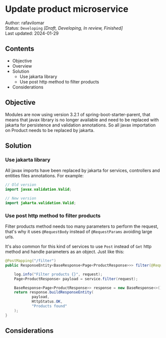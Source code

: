 # Update product microservice
Author: rafavilomar  
Status: `Developing` *[Draft, Developing, In review, Finished]*  
Last updated: 2024-01-29

## Contents
- Objective
- Overview
- Solution
  - Use jakarta library
  - Use post http method to filter products
- Considerations

## Objective

Modules are now using version 3.2.1 of spring-boot-starter-parent, that means that javax library is no longer available 
and need to be replaced with jakarta for persistence and validation annotations. So all javax importation on Product needs 
to be replaced by jakarta.

## Solution

### Use jakarta library

All javax imports have been replaced by jakarta for services, controllers and entities files annotations. For example:

```java
// Old version
import javax.validation.Valid;

// New version
import jakarta.validation.Valid;
```

### Use post http method to filter products

Filter products method needs too many parameters to perform the request, that's why it uses `@RequestBody` instead of 
`@RequestParams` avoiding large urls.

It's also common for this kind of services to use `Post` instead of `Get` http method and handle parameters as an object. 
Just like this:

```java
@PostMapping("/filter")
public ResponseEntity<BaseResponse<Page<ProductResponse>>> filter(@RequestBody FilterProductRequest request) {

    log.info("Filter products {}", request);
    Page<ProductResponse> payload = service.filter(request);

    BaseResponse<Page<ProductResponse>> response = new BaseResponse<>();
    return response.buildResponseEntity(
            payload,
            HttpStatus.OK,
            "Products found"
    );
}
```

## Considerations